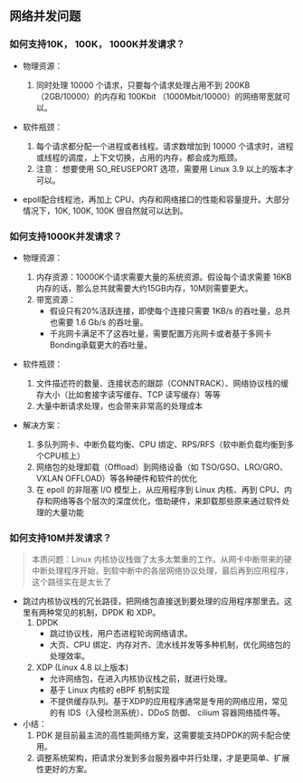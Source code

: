 ## 网络并发问题 ##

### <b>如何支持10K， 100K， 1000K并发请求？</b> ###
- 物理资源：
    1. 同时处理 10000 个请求，只要每个请求处理占用不到 200KB（2GB/10000）的内存和 100Kbit （1000Mbit/10000）的网络带宽就可以。

- 软件瓶颈：
    1. 每个请求都分配一个进程或者线程。请求数增加到 10000 个请求时，进程或线程的调度，上下文切换，占用的内存，都会成为瓶颈。
    2. 注意： 想要使用 SO_REUSEPORT 选项，需要用 Linux 3.9 以上的版本才可以。

- epoll配合线程池，再加上 CPU、内存和网络接口的性能和容量提升。大部分情况下，10K, 100K, 100K 很自然就可以达到。

### <b>如何支持1000K并发请求？</b> ###
- 物理资源：
    1. 内存资源：10000K个请求需要大量的系统资源。假设每个请求需要 16KB 内存的话，那么总共就需要大约15GB内存，10M则需要更大。
    2. 带宽资源：
        - 假设只有20%活跃连接，即使每个连接只需要 1KB/s 的吞吐量，总共也需要 1.6 Gb/s 的吞吐量。
        - 千兆网卡满足不了这吞吐量，需要配置万兆网卡或者基于多网卡Bonding承载更大的吞吐量。

- 软件瓶颈：
    1. 文件描述符的数量、连接状态的跟踪（CONNTRACK）、网络协议栈的缓存大小（比如套接字读写缓存、TCP 读写缓存）等等
    2. 大量中断请求处理，也会带来非常高的处理成本

 - 解决方案：
    1. 多队列网卡、中断负载均衡、CPU 绑定、RPS/RFS（软中断负载均衡到多个CPU核上）
    2. 网络包的处理卸载（Offload）到网络设备（如 TSO/GSO、LRO/GRO、VXLAN OFFLOAD）等各种硬件和软件的优化
    3. 在 epoll 的非阻塞 I/O 模型上，从应用程序到 Linux 内核、再到 CPU、内存和网络等各个层次的深度优化，借助硬件，来卸载那些原来通过软件处理的大量功能

### <b>如何支持10M并发请求？</b> ###
> 本质问题：Linux 内核协议栈做了太多太繁重的工作。从网卡中断带来的硬中断处理程序开始，到软中断中的各层网络协议处理，最后再到应用程序，这个路径实在是太长了

- 跳过内核协议栈的冗长路径，把网络包直接送到要处理的应用程序那里去。这里有两种常见的机制，DPDK 和 XDP。
    1. DPDK
        - 跳过协议栈，用户态进程轮询网络请求。
        - 大页、CPU 绑定、内存对齐、流水线并发等多种机制，优化网络包的处理效率。
    2. XDP (Linux 4.8 以上版本)
        - 允许网络包，在进入内核协议栈之前，就进行处理。
        - 基于 Linux 内核的 eBPF 机制实现
        - 不提供缓存队列。基于XDP的应用程序通常是专用的网络应用，常见的有 IDS（入侵检测系统）、DDoS 防御、 cilium 容器网络插件等。
- 小结：
    1. PDK 是目前最主流的高性能网络方案，这需要能支持DPDK的网卡配合使用。
    2. 调整系统架构，把请求分发到多台服务器中并行处理，才是更简单、扩展性更好的方案。
